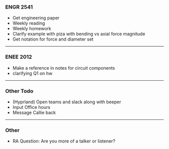 ### ENGR 2541
- Get engineering paper
- Weekly reading
- Weekly homework
- Clarify example with piza with bending vs axial force magnitude
- Get notation for force and diameter set

***

### ENEE 2012
- Make a reference in notes for circuit components
- clarifying Q1 on hw

***

### Other Todo
- (Hyprland) Open teams and slack along with beeper
- Input Office hours
- Message Callie back

***

### Other
- RA Question: Are you more of a talker or listener?
